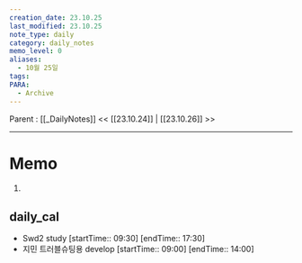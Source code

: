 ```yaml
---
creation_date: 23.10.25
last_modified: 23.10.25
note_type: daily
category: daily_notes
memo_level: 0
aliases:
  - 10월 25일
tags: 
PARA:
  - Archive
---
```

Parent : [[_DailyNotes]]
<< [[23.10.24]] | [[23.10.26]] >>

---
# Memo
1.  

## daily_cal
-  Swd2 study [startTime:: 09:30]  [endTime:: 17:30]
-  지민 트러블슈팅용 develop [startTime:: 09:00]  [endTime:: 14:00]
